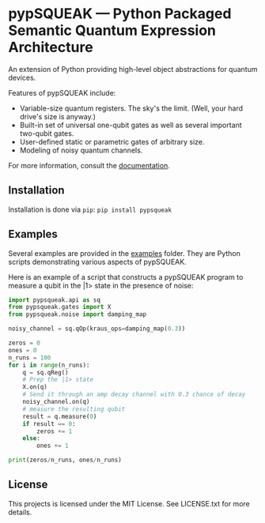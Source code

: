 # pypSQUEAK — Python Packaged Semantic Quantum Expression Architecture
An extension of Python providing high-level object abstractions for quantum devices.

Features of pypSQUEAK include:
* Variable-size quantum registers. The sky's the limit. (Well, your hard drive's size is anyway.)
* Built-in set of universal one-qubit gates as well as several important two-qubit gates.
* User-defined static or parametric gates of arbitrary size.
* Modeling of noisy quantum channels.

For more information, consult the [documentation](https://pypsqueak.readthedocs.io/en/latest/index.html).

## Installation
Installation is done via `pip`:
```pip install pypsqueak```

## Examples
Several examples are provided in the [examples](https://github.com/jasonelhaderi/pypsqueak/tree/master/examples) folder. They are Python scripts demonstrating various aspects of pypSQUEAK.

Here is an example of a script that constructs a pypSQUEAK program to measure a qubit in the |1> state in the presence of noise:
```python
import pypsqueak.api as sq
from pypsqueak.gates import X
from pypsqueak.noise import damping_map

noisy_channel = sq.qOp(kraus_ops=damping_map(0.3))

zeros = 0
ones = 0
n_runs = 100
for i in range(n_runs):
    q = sq.qReg()
    # Prep the |1> state
    X.on(q)
    # Send it through an amp decay channel with 0.3 chance of decay
    noisy_channel.on(q)
    # measure the resulting qubit
    result = q.measure(0)
    if result == 0:
        zeros += 1
    else:
        ones += 1

print(zeros/n_runs, ones/n_runs)
```

## License
This projects is licensed under the MIT License. See LICENSE.txt for more details.
